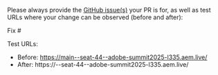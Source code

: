 Please always provide the [GitHub issue(s)](../issues) your PR is for, as well as test URLs where your change can be observed (before and after):

Fix #<gh-issue-id>

Test URLs:
- Before: https://main--seat-44--adobe-summit2025-l335.aem.live/
- After: https://<branch>--seat-44--adobe-summit2025-l335.aem.live/
